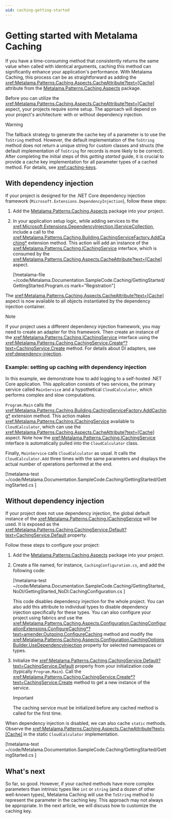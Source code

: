 ```yaml
---
uid: caching-getting-started
---
```


# Getting started with Metalama Caching

If you have a time-consuming method that consistently returns the same value when called with identical arguments, caching this method can significantly enhance your application's performance. With Metalama Caching, this process can be as straightforward as adding the <xref:Metalama.Patterns.Caching.Aspects.CacheAttribute?text=[Cache]> attribute from the [Metalama.Patterns.Caching.Aspects](https://www.nuget.org/packages/Metalama.Patterns.Caching.Aspects/) package.

Before you can utilize the <xref:Metalama.Patterns.Caching.Aspects.CacheAttribute?text=[Cache]> aspect, your projects require some setup. The approach will depend on your project's architecture: with or without dependency injection.

> [!WARNING]
> The fallback strategy to generate the cache key of a parameter is to use the `ToString` method. However, the default implementation of the `ToString` method does not return a unique string for custom classes and structs (the default implementation of `ToString` for records is more likely to be correct). After completing the initial steps of this _getting started_ guide, it is crucial to provide a cache key implementation for all parameter types of a cached method. For details, see <xref:caching-keys>.

## With dependency injection

If your project is designed for the .NET Core dependency injection framework (`Microsoft.Extensions.DependencyInjection`), follow these steps:

1. Add the [Metalama.Patterns.Caching.Aspects](https://www.nuget.org/packages/Metalama.Patterns.Caching.Aspects/) package into your project.
2. In your application setup logic, while adding services to the <xref:Microsoft.Extensions.DependencyInjection.IServiceCollection>, include a call to the <xref:Metalama.Patterns.Caching.Building.CachingServiceFactory.AddCaching*> extension method. This action will add an instance of the <xref:Metalama.Patterns.Caching.ICachingService> interface, which is consumed by the <xref:Metalama.Patterns.Caching.Aspects.CacheAttribute?text=[Cache]> aspect.

    [!metalama-file ~/code/Metalama.Documentation.SampleCode.Caching/GettingStarted/GettingStarted.Program.cs mark="Registration"]

The <xref:Metalama.Patterns.Caching.Aspects.CacheAttribute?text=[Cache]> aspect is now available to all objects instantiated by the dependency injection container.

> [!NOTE]
> If your project uses a different dependency injection framework, you may need to create an adapter for this framework. Then create an instance of the <xref:Metalama.Patterns.Caching.ICachingService> interface using the <xref:Metalama.Patterns.Caching.CachingService.Create*?text=CachingService.Create> method.  For details about DI adapters, see <xref:dependency-injection>.

### Example: setting up caching _with_ dependency injection

In this example, we demonstrate how to add logging to a self-hosted .NET Core application. This application consists of two services, the primary service called `MainService` and a hypothetical `CloudCalculator`, which performs complex and slow computations.

`Program.Main` calls the <xref:Metalama.Patterns.Caching.Building.CachingServiceFactory.AddCaching*> extension method. This action makes <xref:Metalama.Patterns.Caching.ICachingService> available to `CloudCalculator`, which can use the <xref:Metalama.Patterns.Caching.Aspects.CacheAttribute?text=[Cache]> aspect. Note how the <xref:Metalama.Patterns.Caching.ICachingService> interface is automatically pulled into the `CloudCalculator` class.

Finally, `MainService` calls `CloudCalculator` as usual. It calls the `CloudCalculator.Add` three times with the same parameters and displays the actual number of operations performed at the end.

[!metalama-test ~/code/Metalama.Documentation.SampleCode.Caching/GettingStarted/GettingStarted.cs ]

## Without dependency injection

If your project does not use dependency injection, the global default instance of the <xref:Metalama.Patterns.Caching.ICachingService> will be used. It is exposed as the <xref:Metalama.Patterns.Caching.CachingService.Default?text=CachingService.Default> property.

Follow these steps to configure your project:

1. Add the [Metalama.Patterns.Caching.Aspects](https://www.nuget.org/packages/Metalama.Patterns.Caching.Aspects/) package into your project.
2. Create a file named, for instance, `CachingConfiguration.cs`, and add the following code:

    [!metalama-test ~/code/Metalama.Documentation.SampleCode.Caching/GettingStarted_NoDI/GettingStarted_NoDI.CachingConfiguration.cs ]

    This code disables dependency injection for the whole project. You can also add this attribute to individual types to disable dependency injection specifically for these types. You can also configure your project using fabrics and use the <xref:Metalama.Patterns.Caching.Aspects.Configuration.CachingConfigurationExtensions.ConfigureCaching*?text=amender.Outgoing.ConfigureCaching> method and modify the <xref:Metalama.Patterns.Caching.Aspects.Configuration.CachingOptionsBuilder.UseDependencyInjection> property for selected namespaces or types.

3. Initialize the <xref:Metalama.Patterns.Caching.CachingService.Default?text=CachingService.Default> property from your initialization code (typically `Program.Main`). Call the <xref:Metalama.Patterns.Caching.CachingService.Create*?text=CachingService.Create> method to get a new instance of the service.

    > [!IMPORTANT]
    > The caching service must be initialized before any cached method is called for the first time.


When dependency injection is disabled, we can also cache `static` methods. Observe the <xref:Metalama.Patterns.Caching.Aspects.CacheAttribute?text=[Cache]> in the static `CloudCalculator` implementation.

[!metalama-test ~/code/Metalama.Documentation.SampleCode.Caching/GettingStarted/GettingStarted.cs ]

## What's next

So far, so good. However, if your cached methods have more complex parameters than intrinsic types like `int` or `string` (and a dozen of other well-known types), Metalama Caching will use the `ToString` method to represent the parameter in the caching key. This approach may not always be appropriate. In the next article, we will discuss how to customize the caching key.
